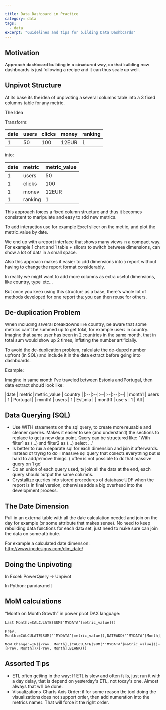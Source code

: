 ```yaml
---

title: Data Dashboard in Practice
category: data
tags:
  - data
excerpt: "Guidelines and tips for building Data Dashboards"
---
```


<link rel="stylesheet" href="/css/cv.css" type="text/css" media="screen, projection" />

## Motivation

Approach dashboard building in a structured way, so that building new dashboards is just following a recipe and it can thus scale up well.

## Unpivot Structure

At its base its the idea of unpivoting a several columns table into a 3 fixed columns table for any metric.

The Idea

Transform: 

| date | users | clicks | money | ranking |
|:--|:--|:--|:--|:--|
| 1   |  50   | 100    | 12EUR |       1 |

into: 

| date | metric  | metric_value  |            
|:--|:--|:--|
| 1   | users   | 50            | 
| 1   | clicks  | 100           |  
| 1   | money   | 12EUR         |    
| 1   | ranking | 1             |


This approach forces a fixed column structure and thus it becomes consistent to manipulate and easy to add new metrics.

To add interaction use for example Excel slicer on the metric, and plot the metric_value by date.

We end up with a report interface that shows many views in a compact way. For example 1 chart and 1 table + slicers to switch between dimensions, can show a lot of data in a small space.

Also this approach makes it easier to add dimensions into a report without having to change the report format considerably.

In reality we might want to add more columns as extra useful dimensions, like country, type, etc...

But once you keep using this structure as a base, there's whole lot of methods developed for one report that you can then reuse for others.


## De-duplication Problem

When including several breakdowns like country, be aware that some metrics can't be summed up to get total, for example users in country. Imagine that same user has been in 2 countries in the same month, that in total sum would show up 2 times, inflating the number artificially.

To avoid the de-duplication problem, calculate the de-duped number upfront (in SQL) and include it in the data extract before going into dashboards. 

Example:

Imagine in same month I've traveled between Estonia and Portugal, then data extract should look like:

|date | metric| metric_value | country |
|:--|:--|:--|:--|:--|:--|
| month1 | users | 1 | Portugal |
| month1 | users | 1 | Estonia |
| month1 | users | 1 | All |




## Data Querying (SQL)

- Use WITH statements on the sql query, to create more reusable and cleaner queries. Makes it easier to see (and understand) the sections to replace to get a new data point. Query can be structured like: "With filter1 as (…) and filter2 as (…) select …"
- Is better to run a separate sql for each dimension and join it afterwards. Instead of trying to do 1 massive sql query that collects everything but is hard to add/remove things. ( often is not possible to do that massive query on 1 go)
- Do an union of each query used, to join all the data at the end, each query should output the same columns.
- Crystallize queries into stored procedures of database UDF when the report is in final version, otherwise adds a big overhead into the development process.





## The Date Dimension

Pull in an external table with all the date calculation needed and join on the day for example (or some attribute that makes sense).
No need to keep rebuilding data functions for each data set, just need to make sure can join the data on some attribute.

For example a calculated date dimension: http://www.ipcdesigns.com/dim_date/




## Doing the Unpivoting

In Excel: PowerQuery -> Unpivot

In Python: pandas.melt




## MoM calculations

“Month on Month Growth” in power pivot DAX language:


	Last Month:=CALCULATE(SUM(‘MYDATA’[metric_value]))

	Prev. Month:=CALCULATE(SUM('‘MYDATA’[metric_value]),DATEADD('‘MYDATA’[Month],-1,MONTH))

	MoM Change:=IF([Prev. Month],(CALCULATE(SUM('‘MYDATA’[metric_value]))-[Prev. Month])/[Prev. Month],BLANK())





## Assorted Tips

- ETL often getting in the way: If ETL is slow and often fails, just run it with a day delay, that is depend on yesterday's ETL, not today's one. Almost always that will be done.
- Visualizations, Charts Axis Order: if for some reason the tool doing the visualizations does not support order, then add numeration into the metrics names. That will force it the right order.


